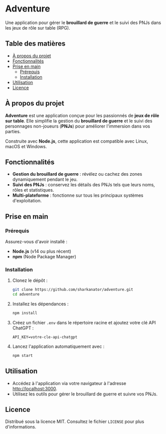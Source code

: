 
# Adventure

Une application pour gérer le **brouillard de guerre** et le suivi des PNJs dans les jeux de rôle sur table (RPG).

## Table des matières
- [À propos du projet](#à-propos-du-projet)
- [Fonctionnalités](#fonctionnalités)
- [Prise en main](#prise-en-main)
  - [Prérequis](#prérequis)
  - [Installation](#installation)
- [Utilisation](#utilisation)
- [Licence](#licence)

## À propos du projet

**Adventure** est une application conçue pour les passionnés de **jeux de rôle sur table**. Elle simplifie la gestion du **brouillard de guerre** et le suivi des personnages non-joueurs (**PNJs**) pour améliorer l'immersion dans vos parties.

Construite avec **Node.js**, cette application est compatible avec Linux, macOS et Windows.

## Fonctionnalités

- **Gestion du brouillard de guerre** : révélez ou cachez des zones dynamiquement pendant le jeu.
- **Suivi des PNJs** : conservez les détails des PNJs tels que leurs noms, rôles et statistiques.
- **Multi-plateforme** : fonctionne sur tous les principaux systèmes d'exploitation.

## Prise en main

### Prérequis

Assurez-vous d'avoir installé :
- **Node.js** (v14 ou plus récent)
- **npm** (Node Package Manager)

### Installation

1. Clonez le dépôt :
   ```bash
   git clone https://github.com/sharkanator/adventure.git
   cd adventure
   ```

2. Installez les dépendances :
   ```bash
   npm install
   ```

3. Créez un fichier `.env` dans le répertoire racine et ajoutez votre clé API ChatGPT :
   ```
   API_KEY=votre-cle-api-chatgpt
   ```

4. Lancez l'application automatiquement avec :
   ```bash
   npm start
   ```

## Utilisation

- Accédez à l'application via votre navigateur à l'adresse [http://localhost:3000](http://localhost:3000).
- Utilisez les outils pour gérer le brouillard de guerre et suivre vos PNJs.

## Licence

Distribué sous la licence MIT. Consultez le fichier `LICENSE` pour plus d'informations.
